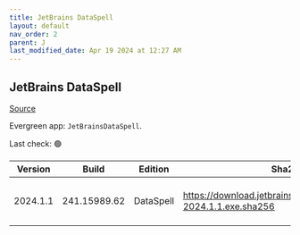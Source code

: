 ```yaml
---
title: JetBrains DataSpell
layout: default
nav_order: 2
parent: J
last_modified_date: Apr 19 2024 at 12:27 AM
---
```


## JetBrains DataSpell

[Source](https://www.jetbrains.com/dataspell)

Evergreen app: `JetBrainsDataSpell`. 

Last check: 🟢

| Version  | Build        | Edition   | Sha256                                                              | Date       | Size      | Type | URI                                                                                                                          |
| -------- | ------------ | --------- | ------------------------------------------------------------------- | ---------- | --------- | ---- | ---------------------------------------------------------------------------------------------------------------------------- |
| 2024.1.1 | 241.15989.62 | DataSpell | https://download.jetbrains.com/python/dataspell-2024.1.1.exe.sha256 | 04/18/2024 | 810954984 | exe  | [https://download.jetbrains.com/python/dataspell-2024.1.1.exe](https://download.jetbrains.com/python/dataspell-2024.1.1.exe) |
